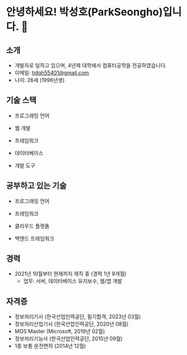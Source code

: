 # 안녕하세요! 박성호(ParkSeongho)입니다. 👋

## 소개

- 개발자로 일하고 있으며, 4년제 대학에서 컴퓨터공학을 전공하였습니다.
- 이메일: tjdgh55401@gmail.com
- 나이: 26세 (1996년생)

## 기술 스택

- 프로그래밍 언어
<!--![Java](https://example.com/java-logo.png) ![Javascript](https://example.com/javascript-logo.png)-->
- 웹 개발
<!--![HTML](https://example.com/html-logo.png), ![JSTL](https://example.com/jstl-logo.png), ![JQuery](https://example.com/jquery-logo.png), ![Ajax](https://example.com/ajax-logo.png), ![JSP](https://example.com/jsp-logo.png)-->
- 프레임워크
<!--![Spring Framework](https://example.com/spring-logo.png), ![eGovFramework](https://example.com/egov-logo.png)-->
- 데이터베이스
<!--![InformixDB](https://example.com/informix-logo.png), ![MariaDB](https://example.com/mariadb-logo.png)-->
- 개발 도구
<!--![Android Studio](https://example.com/androidstudio-logo.png), ![Eclipse](https://example.com/eclipse-logo.png), ![VS Code](https://example.com/vscode-logo.png)-->

## 공부하고 있는 기술

- 프로그래밍 언어
<!--![Node.js](https://example.com/nodejs-logo.png)-->
- 프레임워크
<!--![React](https://example.com/react-logo.png)-->
- 클라우드 플랫폼
<!--![AWS](https://example.com/aws-logo.png)-->
- 백엔드 프레임워크
<!--![Spring Boot](https://example.com/springboot-logo.png)-->

## 경력

- 2021년 10월부터 현재까지 재직 중 (경력 1년 9개월)
  - 업무: 서버, 데이터베이스 유지보수, 웹/앱 개발

## 자격증

- 정보처리기사 (한국산업인력공단, 필기합격, 2023년 03월)
- 정보처리산업기사 (한국산업인력공단, 2020년 08월)
- MOS Master (Microsoft, 2019년 02월)
- 정보처리기능사 (한국산업인력공단, 2015년 09월)
- 1종 보통 운전면허 (2014년 12월)

